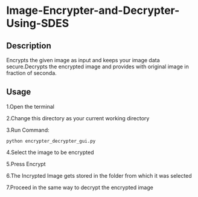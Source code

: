# Image-Encrypter-and-Decrypter-Using-SDES

## Description
Encrypts the given image as input and keeps your image data secure.Decrypts the encrypted image and provides with original image in fraction of seconda.

## Usage

1.Open the terminal


2.Change this directory as your current working directory


3.Run Command:
  
    python encrypter_decrypter_gui.py


4.Select the image to be encrypted


5.Press Encrypt


6.The Incrypted Image gets stored in the folder from which it was selected


7.Proceed in the same way to decrypt the encrypted image
